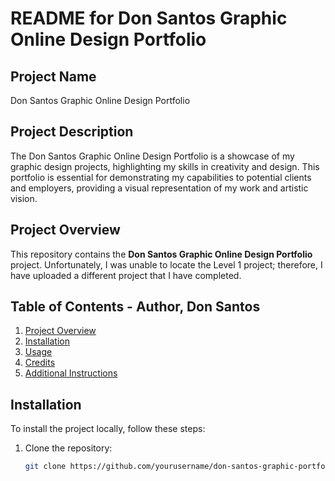 # README for Don Santos Graphic Online Design Portfolio

## Project Name
Don Santos Graphic Online Design Portfolio

## Project Description
The Don Santos Graphic Online Design Portfolio is a showcase of my graphic design projects, highlighting my skills in creativity and design. This portfolio is essential for demonstrating my capabilities to potential clients and employers, providing a visual representation of my work and artistic vision.

## Project Overview
This repository contains the **Don Santos Graphic Online Design Portfolio** project. Unfortunately, I was unable to locate the Level 1 project; therefore, I have uploaded a different project that I have completed.

## Table of Contents - Author, Don Santos
1. [Project Overview](#project-overview)
2. [Installation](#installation)
3. [Usage](#usage)
4. [Credits](#credits)
5. [Additional Instructions](#additional-instructions) 

## Installation
To install the project locally, follow these steps:
1. Clone the repository:
   ```bash
   git clone https://github.com/yourusername/don-santos-graphic-portfolio.git

